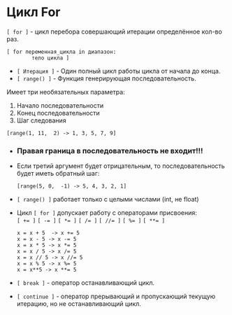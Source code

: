 # Цикл For

`[ for ]` - цикл перебора совершающий итерации определённое кол-во раз.  
```
[ for переменная_цикла in диапазон:  
        тело цикла ]  
```
- `[ Итерация ]` - Один полный цикл работы цикла от начала до конца.  
- `[ range() ]` - Функция генерирующая последовательность.
   
Имеет три необязательных параметра:

1. Начало последовательности  
2. Конец последовательности  
3. Шаг следования

`[range(1, 11,  2) -> 1, 3, 5, 7, 9]`

- ### Правая граница в последовательность не входит!!!  
- Если третий аргумент будет отрицательным, то последовательность будет иметь обратный шаг:

  `[range(5, 0,  -1) -> 5, 4, 3, 2, 1]`

- `[ range() ]` работает только с целыми числами (int, не float)  
- Цикл `[ for ]` допускает работу с операторами присвоения:  
  `[ += ]` `[ -= ]` `[ *= ]` `[ /= ]` `[ //= ]` `[ %= ]` `[ **= ]`
  ```
  x = x + 5  -> x += 5
  x = x - 5 -> x -= 5
  x = x * 5 -> x *= 5
  x = x / 5 -> x /= 5
  x = x // 5 -> x //= 5
  x = x % 5 -> x %= 5
  x = x**5 -> x **= 5
  ```
- `[ break ]` - оператор останавливающий цикл.  
- `[ continue ]` - оператор прерывающий и пропускающий текущую итерацию, но не останавливающий цикл.
  









